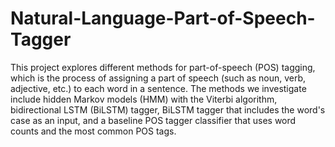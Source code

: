 # Natural-Language-Part-of-Speech-Tagger

This project explores different methods for part-of-speech (POS) tagging, which is the process of assigning a part of speech (such as noun, verb, adjective, etc.) to each word in a sentence. The methods we investigate include hidden Markov models (HMM) with the Viterbi algorithm, bidirectional LSTM (BiLSTM) tagger, BiLSTM tagger that includes the word's case as an input, and a baseline POS tagger classifier that uses word counts and the most common POS tags.
